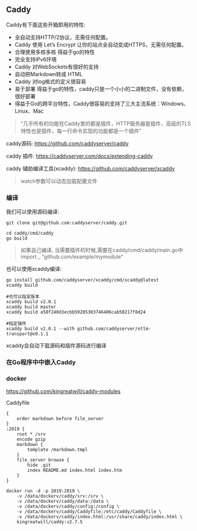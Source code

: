 ## Caddy

Caddy有下面这些开箱即用的特性:

- 全自动支持HTTP/2协议，无需任何配置。
- Caddy 使用 Let’s Encrypt 让你的站点全自动变成HTTPS，无需任何配置。
- 合理使用多核多核 得益于go的特性
- 完全支持IPv6环境
- Caddy 对WebSockets有很好的支持
- 自动把Markdown转成 HTML
- Caddy 对log格式的定义很容易
- 易于部署 得益于go的特性，caddy只是一个小小的二进制文件，没有依赖，很好部署
- 得益于Go的跨平台特性，Caddy很容易的支持了三大主流系统：Windows、 Linux、Mac

> “几乎所有的功能在Caddy里的都是插件，HTTP服务器是插件，高级的TLS特性也是插件，每一行命令实现的功能都是一个插件”

caddy源码: https://github.com/caddyserver/caddy

caddy 插件: https://caddyserver.com/docs/extending-caddy

caddy 辅助编译工具(xcaddy): https://github.com/caddyserver/xcaddy

> watch参数可以动态加载配置文件

### 编译

我们可以使用源码编译:
```
git clone git@github.com:caddyserver/caddy.git

cd caddy/cmd/caddy
go build
```
> 如果自己编译, 当需要插件的时候,需要在caddy/cmd/caddy/main.go中import _ "github.com/example/mymodule"

也可以使用xcaddy编译:
```
go install github.com/caddyserver/xcaddy/cmd/xcaddy@latest
xcaddy build

#也可以指定版本
xcaddy build v2.0.1
xcaddy build master
xcaddy build a58f240d3ecbb59285303746406cab50217f8d24

#指定插件
xcaddy build v2.0.1 --with github.com/caddyserver/ntlm-transport@v0.1.1
```
xcaddy会自动下载源码和插件源码进行编译



### 在Go程序中中嵌入Caddy


### docker
https://github.com/kingreatwill/caddy-modules

Caddyfile
```
{
    order markdown before file_server
}
:2019 {
    root * /srv
    encode gzip
    markdown {
        template /markdown.tmpl
    }
    file_server browse {
        hide .git
        index README.md index.html index.htm
    }
}
```

```
docker run -d -p 2019:2019 \
    -v /data/dockerv/caddy/srv:/srv \
    -v /data/dockerv/caddy/data:/data \
    -v /data/dockerv/caddy/config:/config \
    -v /data/dockerv/caddy/Caddyfile:/etc/caddy/Caddyfile \
    -v /data/dockerv/caddy/index.html:/usr/share/caddy/index.html \
    kingreatwill/caddy:v2.7.5
```